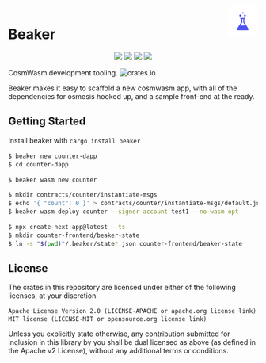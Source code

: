 <a href="https://docs.osmosis.zone/developing/dapps/get_started/">
    <img src="assets/beaker.png" alt="Beaker logo" title="Beaker" align="right" height="60" />
</a>

# Beaker


<p style="text-align: center;">
    <img src="https://github.com/osmosis-labs/beaker/workflows/CI/badge.svg?branch=main">
    <a href="https://github.com/osmosis-labs/beaker/blob/main/LICENSE-APACHE"><img src="https://img.shields.io/badge/license-APACHE-blue.svg"></a>
    <a href="https://github.com/osmosis-labs/beaker/blob/main/LICENSE-MIT"><img src="https://img.shields.io/badge/license-MIT-blue.svg"></a>
    <a href="https://deps.rs/repo/github/osmosis-labs/beaker"><img src="https://deps.rs/repo/github/osmosis-labs/beaker/status.svg"></a>
</p>


CosmWasm development tooling.
![crates.io](https://img.shields.io/crates/v/beaker.svg)

Beaker makes it easy to scaffold a new cosmwasm app, with all of the dependencies for osmosis hooked up, and a sample front-end at the ready.

## Getting Started

Install beaker with `cargo install beaker`

```bash
$ beaker new counter-dapp
$ cd counter-dapp
```

```bash
$ beaker wasm new counter
```

```bash
$ mkdir contracts/counter/instantiate-msgs
$ echo '{ "count": 0 }' > contracts/counter/instantiate-msgs/default.json
$ beaker wasm deploy counter --signer-account test1 --no-wasm-opt
```
```bash
$ npx create-next-app@latest --ts 
$ mkdir counter-frontend/beaker-state
$ ln -s "$(pwd)"/.beaker/state*.json counter-frontend/beaker-state
```

## License

The crates in this repository are licensed under either of the following licenses, at your discretion.

    Apache License Version 2.0 (LICENSE-APACHE or apache.org license link)
    MIT license (LICENSE-MIT or opensource.org license link)

Unless you explicitly state otherwise, any contribution submitted for inclusion in this library by you shall be dual licensed as above (as defined in the Apache v2 License), without any additional terms or conditions.